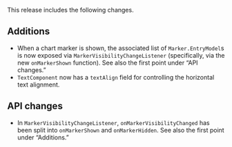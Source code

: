 This release includes the following changes.

## Additions

- When a chart marker is shown, the associated list of `Marker.EntryModel`s is now exposed via `MarkerVisibilityChangeListener` (specifically, via the new `onMarkerShown` function). See also the first point under “API changes.”
- `TextComponent` now has a `textAlign` field for controlling the horizontal text alignment.

## API changes

- In `MarkerVisibilityChangeListener`, `onMarkerVisibilityChanged` has been split into `onMarkerShown` and `onMarkerHidden`. See also the first point under “Additions.”
